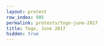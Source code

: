 ```yaml
---
layout: protest
row_index: 985
permalink: protests/togo-june-2017
title: Togo, June 2017
hidden: true
---
```

